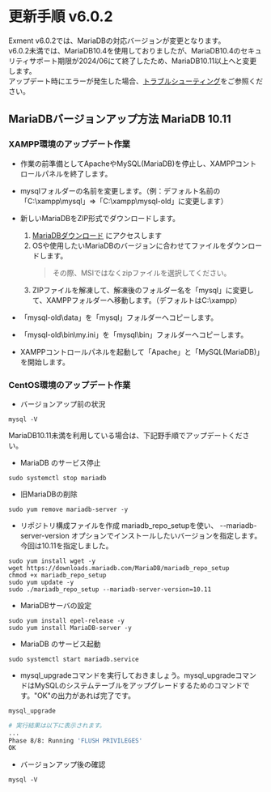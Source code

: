 # 更新手順 v6.0.2
Exment v6.0.2では、MariaDBの対応バージョンが変更となります。  
v6.0.2未満では、MariaDB10.4を使用しておりましたが、MariaDB10.4のセキュリティサポート期限が2024/06にて終了したため、MariaDB10.11以上へと変更します。  
アップデート時にエラーが発生した場合、[トラブルシューティング](/ja/troubleshooting)をご参照ください。

## MariaDBバージョンアップ方法 MariaDB 10.11
### XAMPP環境のアップデート作業
- 作業の前準備としてApacheやMySQL(MariaDB)を停止し、XAMPPコントロールパネルを終了します。  
- mysqlフォルダーの名前を変更します。（例：デフォルト名前の「C:\xampp\mysql」⇒「C:\xampp\mysql-old」に変更します）
- 新しいMariaDBをZIP形式でダウンロードします。 

   1. [MariaDBダウンロード](https://mariadb.org/download/?t=mariadb&p=mariadb&r=10.11.7&os=windows&cpu=x86_64&pkg=zip) にアクセスします
   2. OSや使用したいMariaDBのバージョンに合わせてファイルをダウンロードします。  
      > その際、MSIではなくzipファイルを選択してください。
   3. ZIPファイルを解凍して、解凍後のフォルダー名を「mysql」に変更して、XAMPPフォルダーへ移動します。（デフォルトはC:\xampp）
- 「mysql-old\data」を「mysql」フォルダーへコピーします。
- 「mysql-old\bin\my.ini」を「mysql\bin」フォルダーへコピーします。
- XAMPPコントロールパネルを起動して「Apache」と「MySQL(MariaDB)」を開始します。

### CentOS環境のアップデート作業
- バージョンアップ前の状況
~~~
mysql -V
~~~
MariaDB10.11未満を利用している場合は、下記野手順でアップデートください。
- MariaDB のサービス停止
~~~
sudo systemctl stop mariadb
~~~
- 旧MariaDBの削除
~~~
sudo yum remove mariadb-server -y
~~~
- リポジトリ構成ファイルを作成
mariadb_repo_setupを使い、 --mariadb-server-version オプションでインストールしたいバージョンを指定します。今回は10.11を指定しました。
~~~
sudo yum install wget -y
wget https://downloads.mariadb.com/MariaDB/mariadb_repo_setup
chmod +x mariadb_repo_setup
sudo yum update -y
sudo ./mariadb_repo_setup --mariadb-server-version=10.11
~~~
- MariaDBサーバの設定
~~~
sudo yum install epel-release -y
sudo yum install MariaDB-server -y
~~~
- MariaDB のサービス起動
~~~
sudo systemctl start mariadb.service
~~~
- mysql_upgradeコマンドを実行しておきましょう。mysql_upgradeコマンドはMySQLのシステムテーブルをアップグレードするためのコマンドです。"OK"の出力があれば完了です。

~~~ bash
mysql_upgrade

# 実行結果は以下に表示されます。  
...
Phase 8/8: Running 'FLUSH PRIVILEGES'
OK
~~~

- バージョンアップ後の確認
~~~
mysql -V
~~~
